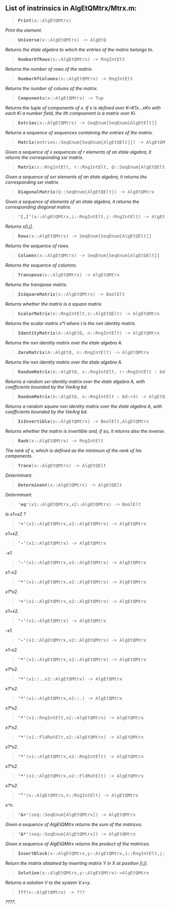 ## List of instrinsics in AlgEtQMtrx/Mtrx.m:

> <pre><b>Print</b>(x::AlgEtQMtrx)</pre>
<em>Print the element.</em>

> <pre><b>Universe</b>(x::AlgEtQMtrx) -> AlgEtQ</pre>
<em>Returns the étale algebra to which the entries of the matrix belongs to.</em>

> <pre><b>NumberOfRows</b>(x::AlgEtQMtrx) -> RngIntElt</pre>
<em>Returns the number of rows of the matrix.</em>

> <pre><b>NumberOfColumns</b>(x::AlgEtQMtrx) -> RngIntElt</pre>
<em>Returns the number of colums of the matrix.</em>

> <pre><b>Components</b>(x::AlgEtQMtrx) -> Tup</pre>
<em>Returns the tuple of components of x. If x is defined over K=K1x...xKn with each Ki a number field, the ith compoenent is a matrix over Ki.</em>

> <pre><b>Entries</b>(x::AlgEtQMtrx) -> SeqEnum[SeqEnum[AlgEtElt]]</pre>
<em>Returns a sequence of sequences containing the entries of the matrix.</em>

> <pre><b>Matrix</b>(entries::SeqEnum[SeqEnum[AlgEtQElt]]) -> AlgEtQMtrx</pre>
<em>Given a sequence of s sequences of r elements of an étale algebra, it returns the corresponding sxr matrix.</em>

> <pre><b>Matrix</b>(s::RngIntElt, r::RngIntElt, Q::SeqEnum[AlgEtQElt]) -> AlgEtQMtrx</pre>
<em>Given a sequence of sxr elements of an étale algebra, it returns the corresponding sxr matrix.</em>

> <pre><b>DiagonalMatrix</b>(Q::SeqEnum[AlgEtQElt]) -> AlgEtQMtrx</pre>
<em>Given a sequence of elements of an étale algebra, it returns the corresponding diagonal matrix.</em>

> <pre><b>'[,]'</b>(x::AlgEtQMtrx,i::RngIntElt,j::RngIntElt) -> AlgEtQElt</pre>
<em>Returns x[i,j].</em>

> <pre><b>Rows</b>(x::AlgEtQMtrx) -> SeqEnum[SeqEnum[AlgEtQElt]]</pre>
<em>Returns the sequence of rows.</em>

> <pre><b>Columns</b>(x::AlgEtQMtrx) -> SeqEnum[SeqEnum[AlgEtQElt]]</pre>
<em>Returns the sequence of columns.</em>

> <pre><b>Transpose</b>(x::AlgEtQMtrx) -> AlgEtQMtrx</pre>
<em>Returns the transpose matrix.</em>

> <pre><b>IsSquareMatrix</b>(x::AlgEtQMtrx) -> BoolElt</pre>
<em>Returns whether the matrix is a square matrix.</em>

> <pre><b>ScalarMatrix</b>(n::RngIntElt,s::AlgEtQElt) -> AlgEtQMtrx</pre>
<em>Returns the scalar matrix s\*I where I is the nxn identity matrix.</em>

> <pre><b>IdentityMatrix</b>(A::AlgEtQ, n::RngIntElt) -> AlgEtQMtrx</pre>
<em>Returns the nxn identity matrix over the étale algebra A.</em>

> <pre><b>ZeroMatrix</b>(A::AlgEtQ, n::RngIntElt) -> AlgEtQMtrx</pre>
<em>Returns the nxn identity matrix over the étale algebra A.</em>

> <pre><b>RandomMatrix</b>(A::AlgEtQ, s::RngIntElt, r::RngIntElt : bd:=3) -> AlgEtQMtrx</pre>
<em>Returns a random sxr identity matrix over the étale algebra A, with coefficients bounded by the VarArg bd.</em>

> <pre><b>RandomMatrix</b>(A::AlgEtQ, n::RngIntElt : bd:=3) -> AlgEtQMtrx</pre>
<em>Returns a random square nxn identity matrix over the étale algebra A, with coefficients bounded by the VarArg bd.</em>

> <pre><b>IsInvertible</b>(x::AlgEtQMtrx) -> BoolElt,AlgEtQMtrx</pre>
<em>Returns whether the matrix is invertible and, if so, it returns also the inverse.</em>

> <pre><b>Rank</b>(x::AlgEtQMtrx) -> RngIntElt</pre>
<em>The rank of x, which is defined as the minimum of the rank of his components.</em>

> <pre><b>Trace</b>(x::AlgEtQMtrx) -> AlgEtQElt</pre>
<em>Determinant.</em>

> <pre><b>Determinant</b>(x::AlgEtQMtrx) -> AlgEtQElt</pre>
<em>Determinant.</em>

> <pre><b>'eq'</b>(x1::AlgEtQMtrx,x2::AlgEtQMtrx) -> BoolElt</pre>
<em>Is x1=x2 ?</em>

> <pre><b>'+'</b>(x1::AlgEtQMtrx,x2::AlgEtQMtrx) -> AlgEtQMtrx</pre>
<em>x1+x2.</em>

> <pre><b>'-'</b>(x1::AlgEtQMtrx) -> AlgEtQMtrx</pre>
<em>-x1.</em>

> <pre><b>'-'</b>(x1::AlgEtQMtrx,x2::AlgEtQMtrx) -> AlgEtQMtrx</pre>
<em>x1-x2.</em>

> <pre><b>'*'</b>(x1::AlgEtQMtrx,x2::AlgEtQMtrx) -> AlgEtQMtrx</pre>
<em>x1\*x2.</em>

> <pre><b>'+'</b>(x1::AlgEtQMtrx,x2::AlgEtQMtrx) -> AlgEtQMtrx</pre>
<em>x1+x2.</em>

> <pre><b>'-'</b>(x1::AlgEtQMtrx) -> AlgEtQMtrx</pre>
<em>-x1.</em>

> <pre><b>'-'</b>(x1::AlgEtQMtrx,x2::AlgEtQMtrx) -> AlgEtQMtrx</pre>
<em>x1-x2.</em>

> <pre><b>'*'</b>(x1::AlgEtQMtrx,x2::AlgEtQMtrx) -> AlgEtQMtrx</pre>
<em>x1\*x2.</em>

> <pre><b>'*'</b>(x1::.,x2::AlgEtQMtrx) -> AlgEtQMtrx</pre>
<em>x1\*x2.</em>

> <pre><b>'*'</b>(x1::AlgEtQMtrx,x2::.) -> AlgEtQMtrx</pre>
<em>x1\*x2.</em>

> <pre><b>'*'</b>(x1::RngIntElt,x2::AlgEtQMtrx) -> AlgEtQMtrx</pre>
<em>x1\*x2.</em>

> <pre><b>'*'</b>(x1::FldRatElt,x2::AlgEtQMtrx) -> AlgEtQMtrx</pre>
<em>x1\*x2.</em>

> <pre><b>'*'</b>(x1::AlgEtQMtrx,x2::RngIntElt) -> AlgEtQMtrx</pre>
<em>x1\*x2.</em>

> <pre><b>'*'</b>(x1::AlgEtQMtrx,x2::FldRatElt) -> AlgEtQMtrx</pre>
<em>x1\*x2.</em>

> <pre><b>'^'</b>(x::AlgEtQMtrx,n::RngIntElt) -> AlgEtQMtrx</pre>
<em>x^n.</em>

> <pre><b>'&+'</b>(seq::SeqEnum[AlgEtQMtrx]) -> AlgEtQMtrx</pre>
<em>Given a sequence of AlgEtQMtrx returns the sum of the matrices.</em>

> <pre><b>'&*'</b>(seq::SeqEnum[AlgEtQMtrx]) -> AlgEtQMtrx</pre>
<em>Given a sequence of AlgEtQMtrx returns the product of the matrices.</em>

> <pre><b>InsertBlock</b>(x::AlgEtQMtrx,y::AlgEtQMtrx,i::RngIntElt,j::RngIntElt) -> AlgEtQMtrx</pre>
<em>Return the matrix obtained by inserting matrix Y in X at position [i,j].</em>

> <pre><b>Solution</b>(x::AlgEtQMtrx,y::AlgEtQMtrx)->AlgEtQMtrx</pre>
<em>Returns a solution V to the system V.x=y.</em>

> <pre><b>???</b>(x::AlgEtQMtrx) -> ???</pre>
<em>????.</em>


